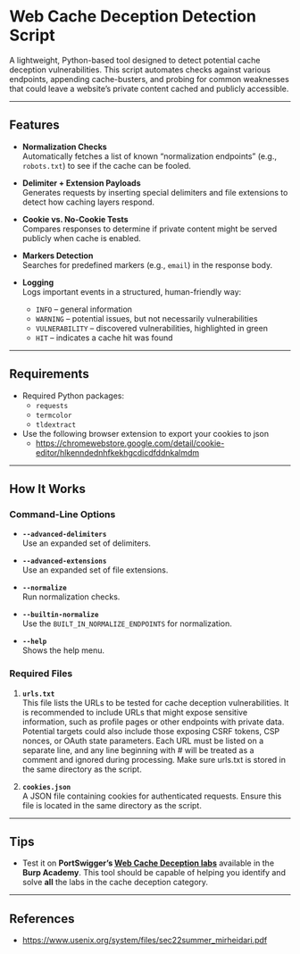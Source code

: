 # Web Cache Deception Detection Script
A lightweight, Python-based tool designed to detect potential cache deception vulnerabilities. This script automates checks against various endpoints, appending cache-busters, and probing for common weaknesses that could leave a website’s private content cached and publicly accessible.

---

## Features

- **Normalization Checks**  
  Automatically fetches a list of known “normalization endpoints” (e.g., `robots.txt`) to see if the cache can be fooled.

- **Delimiter + Extension Payloads**  
  Generates requests by inserting special delimiters and file extensions to detect how caching layers respond.

- **Cookie vs. No-Cookie Tests**  
  Compares responses to determine if private content might be served publicly when cache is enabled.

- **Markers Detection**  
  Searches for predefined markers (e.g., `email`) in the response body.

- **Logging**  
  Logs important events in a structured, human-friendly way:
  - `INFO` – general information  
  - `WARNING` – potential issues, but not necessarily vulnerabilities  
  - `VULNERABILITY` – discovered vulnerabilities, highlighted in green  
  - `HIT` – indicates a cache hit was found  

---

## Requirements

- Required Python packages:
  - `requests`
  - `termcolor`
  - `tldextract`
- Use the following browser extension to export your cookies to json
  - https://chromewebstore.google.com/detail/cookie-editor/hlkenndednhfkekhgcdicdfddnkalmdm
 
 ---

## How It Works

### Command-Line Options

- **`--advanced-delimiters`**  
  Use an expanded set of delimiters.

- **`--advanced-extensions`**  
  Use an expanded set of file extensions.

- **`--normalize`**  
  Run normalization checks.

- **`--builtin-normalize`**  
  Use the `BUILT_IN_NORMALIZE_ENDPOINTS` for normalization.

- **`--help`**  
  Shows the help menu.

### Required Files

1. **`urls.txt`**  
   This file lists the URLs to be tested for cache deception vulnerabilities. It is recommended to include URLs that might expose sensitive information, such as profile pages or other endpoints with private data. Potential targets could also include those exposing CSRF tokens, CSP nonces, or OAuth state parameters. Each URL must be listed on a separate line, and any line beginning with # will be treated as a comment and ignored during processing. Make sure urls.txt is stored in the same directory as the script.

2. **`cookies.json`**  
   A JSON file containing cookies for authenticated requests. Ensure this file is located in the same directory as the script.
   
  ---

## Tips

- Test it on **PortSwigger’s [Web Cache Deception labs](https://portswigger.net/web-security/web-cache-deception)** available in the **Burp Academy**. This tool should be capable of helping you identify and solve **all** the labs in the cache deception category.

---

## References
 - https://www.usenix.org/system/files/sec22summer_mirheidari.pdf

